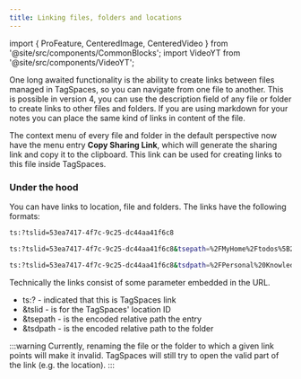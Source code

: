 ```yaml
---
title: Linking files, folders and locations
---
```


import { ProFeature, CenteredImage, CenteredVideo } from '@site/src/components/CommonBlocks';
import VideoYT from '@site/src/components/VideoYT';

<ProFeature />

One long awaited functionality is the ability to create links between files managed in TagSpaces, so you can navigate from one file to another. This is possible in version 4, you can use the description field of any file or folder to create links to other files and folders. If you are using markdown for your notes you can place the same kind of links in content of the file.

<VideoYT
    youtubeId="3F2YUKd6rDc"
    title="Using file and folder linking functionality in TagSpaces"
    posterUrl="/media/videoposters/linking-files-and-folders.jpg"
    height={550}
  />

The context menu of every file and folder in the default perspective now have the menu entry **Copy Sharing Link**, which will generate the sharing link and copy it to the clipboard. This link can be used for creating links to this file inside TagSpaces.

<CenteredImage
    caption="Context menu of a file containing the 'Copy Sharing Link' functionality"
    src="/media/copy-sharing-link.png"
  />

### Under the hood

You can have links to location, file and folders. The links have the following formats:

```bash title="Link to a location"
ts:?tslid=53ea7417-4f7c-9c25-dc44aa41f6c8
```

```bash title="Sharing link for a file"
ts:?tslid=53ea7417-4f7c-9c25-dc44aa41f6c8&tsepath=%2FMyHome%2Ftodos%5B202109%5D.md
```

```bash title="Sharing link for a folder"
ts:?tslid=53ea7417-4f7c-9c25-dc44aa41f6c8&tsdpath=%2FPersonal%20Knowledge
```

Technically the links consist of some parameter embedded in the URL.

- ts:? - indicated that this is TagSpaces link
- &tslid - is for the TagSpaces' location ID
- &tsepath - is the encoded relative path the entry
- &tsdpath - is the encoded relative path to the folder

:::warning
Currently, renaming the file or the folder to which a given link points will make it invalid. TagSpaces will still try to open the valid part of the link (e.g. the location).
:::

